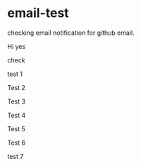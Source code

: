 # email-test
checking email notification for github email.

Hi yes


check 




test 1

Test 2

Test 3

Test 4

Test 5

Test 6

test 7

